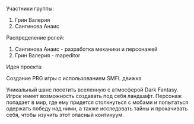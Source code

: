 Участники группы:

1. Грин Валерия
2. Сангинова Анаис

Распределение ролей:

1. Сангинова Анаис - разработка механики и персонажей
2. Грин Валерия - mapeditor

Идея проекта:

Создание PRG игры с использованием SMFL движка

Уникальный шанс посетить вселенную с атмосферой Dark Fantasy. Игрок имеет возможность создавать под себя ландшафт. 
Персонаж попадает в мир, где ему придется столкнуться с мобами и попытаться одержать победу над ними,
а также исследовать тайны и прокачивать себя, чтобы изучить этот опасный континуум.
